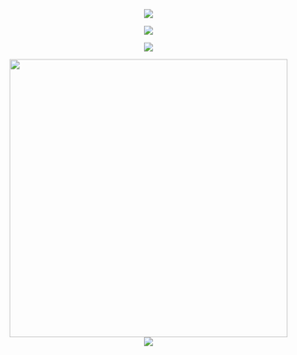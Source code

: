 <!--
**MadHeo/MadHeo** is a ✨ _special_ ✨ repository because its `README.md` (this file) appears on your GitHub profile.

Here are some ideas to get you started:

- 🔭 I’m currently working on ...
- 🌱 I’m currently learning ...
- 👯 I’m looking to collaborate on ...
- 🤔 I’m looking for help with ...
- 💬 Ask me about ...
- 📫 How to reach me: ...
- 😄 Pronouns: ...
- ⚡ Fun fact: ...
-->
<div align="center">
<img src="https://capsule-render.vercel.app/api?type=slice&&color=FFFD47&height=200&section=header&text=kwanggi!&fontSize=60&rotate=-5&fontColor=3f3f3f"/>
 <p>
  <a href = "https://img2.daumcdn.net/thumb/R658x0.q70/?fname=https://t1.daumcdn.net/news/202105/25/cineplay/20210525083303649vbfo.jpg">
    <p>
      
<img src="https://www.vectorlogo.zone/logos/unity3d/unity3d-ar21.svg"/>
      </p>
    <p>
    <img src="https://github-readme-stats.vercel.app/api?username=MadHeo&theme=graywhite_icons=true"/)
         </p>
      <p>
             <img src="https://github-readme-stats.vercel.app/api/top-langs?username=MadHeo&theme=graywhite_icons=true" width = 500/)
    </p>
    <img src="https://capsule-render.vercel.app/api?type=wave&color=289BFF&height=200&section=footer&text=&fontSize=100"/>
        </a>
</div>
